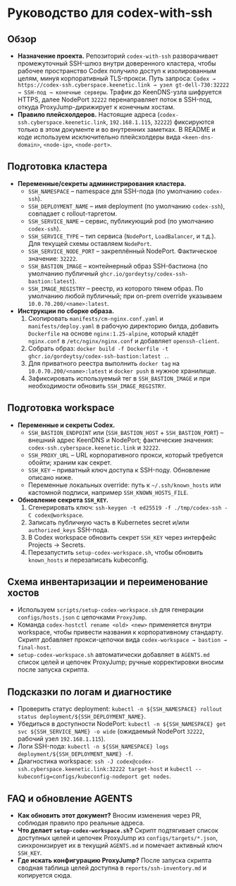 # Руководство для codex-with-ssh

## Обзор
- **Назначение проекта.** Репозиторий `codex-with-ssh` разворачивает промежуточный SSH-шлюз внутри доверенного кластера, чтобы рабочее пространство Codex получило доступ к изолированным целям, минуя корпоративный TLS-прокси. Путь запроса: `Codex → https://codex-ssh.cyberspace.keenetic.link → узел gt-dell-730:32222 → SSH-под → конечные серверы`. Трафик до KeenDNS-узла шифруется HTTPS, далее NodePort `32222` перенаправляет поток в SSH-под, откуда ProxyJump-дирижирует к конечным хостам.
- **Правило плейсхолдеров.** Настоящие адреса (`codex-ssh.cyberspace.keenetic.link`, `192.168.1.115`, `32222`) фиксируются только в этом документе и во внутренних заметках. В README и коде используем исключительно плейсхолдеры вида `<keen-dns-domain>`, `<node-ip>`, `<node-port>`.

## Подготовка кластера
- **Переменные/секреты администрирования кластера.**
  - `SSH_NAMESPACE` – namespace для SSH-пода (по умолчанию `codex-ssh`).
  - `SSH_DEPLOYMENT_NAME` – имя deployment (по умолчанию `codex-ssh`), совпадает с rollout-таргетом.
  - `SSH_SERVICE_NAME` – сервис, публикующий pod (по умолчанию `codex-ssh`).
  - `SSH_SERVICE_TYPE` – тип сервиса (`NodePort`, `LoadBalancer`, и т.д.). Для текущей схемы оставляем `NodePort`.
  - `SSH_SERVICE_NODE_PORT` – закреплённый NodePort. Фактическое значение: `32222`.
  - `SSH_BASTION_IMAGE` – контейнерный образ SSH-бастиона (по умолчанию публичный `ghcr.io/gordeytsy/codex-ssh-bastion:latest`).
  - `SSH_IMAGE_REGISTRY` – реестр, из которого тянем образ. По умолчанию любой публичный; при on-prem override указываем `10.0.70.200/<name>:latest`.
- **Инструкции по сборке образа.**
  1. Скопировать `manifests/cm-nginx.conf.yaml` и `manifests/deploy.yaml` в рабочую директорию билда, добавить `Dockerfile` на основе `nginx:1.25-alpine`, который кладёт `nginx.conf` в `/etc/nginx/nginx.conf` и добавляет `openssh-client`.
  2. Собрать образ: `docker build -f Dockerfile -t ghcr.io/gordeytsy/codex-ssh-bastion:latest .`.
  3. Для приватного реестра выполнить `docker tag` на `10.0.70.200/<name>:latest` и `docker push` в нужное хранилище.
  4. Зафиксировать используемый тег в `SSH_BASTION_IMAGE` и при необходимости обновить `SSH_IMAGE_REGISTRY`.

## Подготовка workspace
- **Переменные и секреты Codex.**
  - `SSH_BASTION_ENDPOINT` или (`SSH_BASTION_HOST` + `SSH_BASTION_PORT`) – внешний адрес KeenDNS и NodePort; фактические значения: `codex-ssh.cyberspace.keenetic.link` и `32222`.
  - `SSH_PROXY_URL` – URL корпоративного прокси, который требуется обойти; храним как секрет.
  - `SSH_KEY` – приватный ключ доступа к SSH-поду. Обновление описано ниже.
  - Переменные локальных override: путь к `~/.ssh/known_hosts` или кастомной подписи, например `SSH_KNOWN_HOSTS_FILE`.
- **Обновление секрета `SSH_KEY`.**
  1. Сгенерировать ключ: `ssh-keygen -t ed25519 -f ./tmp/codex-ssh -C codex@workspace`.
  2. Записать публичную часть в Kubernetes secret и/или `authorized_keys` SSH-пода.
  3. В Codex workspace обновить секрет `SSH_KEY` через интерфейс Projects → Secrets.
  4. Перезапустить `setup-codex-workspace.sh`, чтобы обновить `known_hosts` и перезаписать kubeconfig.

## Схема инвентаризации и переименование хостов
- Используем `scripts/setup-codex-workspace.sh` для генерации `configs/hosts.json` с цепочками `ProxyJump`.
- Команда `codex-hostctl rename <old> <new>` применяется внутри workspace, чтобы привести названия к корпоративному стандарту. Скрипт добавляет прокси-цепочки вида `codex-workspace → bastion → final-host`.
- `setup-codex-workspace.sh` автоматически добавляет в `AGENTS.md` список целей и цепочек ProxyJump; ручные корректировки вносим после запуска скрипта.

## Подсказки по логам и диагностике
- Проверить статус deployment: `kubectl -n ${SSH_NAMESPACE} rollout status deployment/${SSH_DEPLOYMENT_NAME}`.
- Убедиться в доступности NodePort: `kubectl -n ${SSH_NAMESPACE} get svc ${SSH_SERVICE_NAME} -o wide` (ожидаемый NodePort `32222`, рабочий узел `192.168.1.115`).
- Логи SSH-пода: `kubectl -n ${SSH_NAMESPACE} logs deployment/${SSH_DEPLOYMENT_NAME} -f`.
- Диагностика workspace: `ssh -J codex@codex-ssh.cyberspace.keenetic.link:32222 target-host` и `kubectl --kubeconfig=configs/kubeconfig-nodeport get nodes`.

## FAQ и обновление AGENTS
- **Как обновить этот документ?** Вносим изменения через PR, соблюдая правило про реальные адреса.
- **Что делает `setup-codex-workspace.sh`?** Скрипт подтягивает список доступных целей и цепочек ProxyJump из `configs/targets/*.json`, синхронизирует их в текущий `AGENTS.md` и помечает активный ключ `SSH_KEY`.
- **Где искать конфигурацию ProxyJump?** После запуска скрипта сводная таблица целей доступна в `reports/ssh-inventory.md` и копируется сюда.
